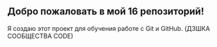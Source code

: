 ## Добро пожаловать в мой 16 репозиторий!
Я создаю этот проект для обучения работе с Git и GitHub. (ДЗШКА СООБЩЕСТВА CODE)